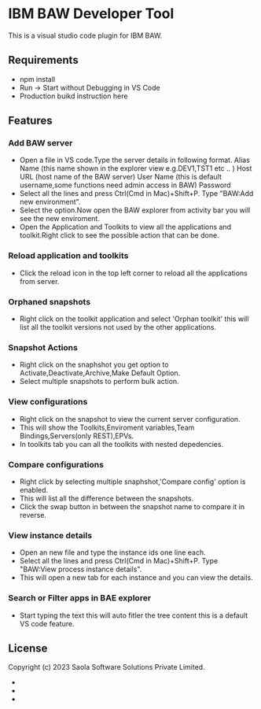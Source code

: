 # IBM BAW Developer Tool

This is a visual studio code plugin for IBM BAW.

## Requirements

* npm install
* Run -> Start without Debugging in VS Code
* Production buikd instruction here


## Features

### Add BAW server
- Open a file in VS code.Type the server details in following format.
    Alias Name (this name shown in the explorer view e.g.DEV1,TST1 etc .. )
    Host URL   (host name of the BAW server)
    User Name (this is default username,some functions need admin access in BAW)
    Password
- Select all the lines and press Ctrl(Cmd in Mac)+Shift+P. Type "BAW:Add new environment".
- Select the option.Now open the BAW explorer from activity bar you will see the new enviroment.
- Open the Application and Toolkits to view all the applications and toolkit.Right click to see the possible action that can be done.

### Reload application and toolkits
 - Click the reload icon in the top left corner to reload all the applications from server.

### Orphaned snapshots
  - Right click on the toolkit application and select 'Orphan toolkit' this will list all the toolkit versions not used by the other applications.

### Snapshot Actions
- Right click on the snaphshot you get option to Activate,Deactivate,Archive,Make Default Option.
- Select multiple snapshots to perform bulk action.

### View configurations
- Right click on the snapshot to view the current server configuration.
- This will show the Toolkits,Enviroment variables,Team Bindings,Servers(only REST),EPVs.
- In toolkits tab you can all the toolkits with nested depedencies.

### Compare configurations
- Right click by selecting multiple snaphshot,'Compare config' option is enabled.
- This will list all the difference between the snapshots.
- Click the swap button in between the snapshot name to compare it in reverse.

### View instance details
- Open an new file and type the instance ids one line each.
- Select all the lines and press Ctrl(Cmd in Mac)+Shift+P. Type "BAW:View process instance details".
- This will open a new tab for each instance and you can view the details.

### Search or Filter apps in BAE explorer
- Start typing the text this will auto fitler the tree content this is a default VS code feature.


## License
Copyright (c) 2023 Saola Software Solutions Private Limited.
 - [Home]: http://www.saolasoftwaresolutions.com
 - [Docs]: http://www.saolasoftwaresolutions.com
 - [Video]: https://www.youtube.com/channel/UCNsKBttxhmJGf-LvWBX_G2A/featured
